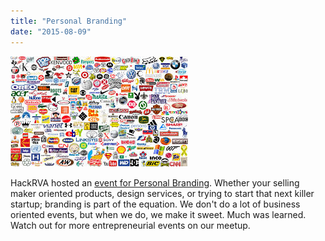 ```yaml
---
title: "Personal Branding"
date: "2015-08-09"
---
```


[![brand](images/brand.jpg)](http://www.hackrva.org/blog/wp-content/uploads/2015/09/brand.jpg)

HackRVA hosted an [event for Personal Branding](http://www.meetup.com/HackRVA-Meetup/events/223965547/). Whether your selling maker oriented products, design services, or trying to start that next killer startup; branding is part of the equation. We don't do a lot of business oriented events, but when we do, we make it sweet. Much was learned. Watch out for more entrepreneurial events on our meetup.
